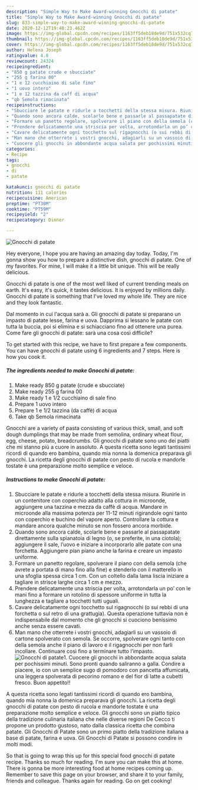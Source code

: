 ```yaml
---
description: "Simple Way to Make Award-winning Gnocchi di patate"
title: "Simple Way to Make Award-winning Gnocchi di patate"
slug: 833-simple-way-to-make-award-winning-gnocchi-di-patate
date: 2020-12-12T19:48:23.462Z
image: https://img-global.cpcdn.com/recipes/1163ff5deb18de9d/751x532cq70/gnocchi-di-patate-recipe-main-photo.jpg
thumbnail: https://img-global.cpcdn.com/recipes/1163ff5deb18de9d/751x532cq70/gnocchi-di-patate-recipe-main-photo.jpg
cover: https://img-global.cpcdn.com/recipes/1163ff5deb18de9d/751x532cq70/gnocchi-di-patate-recipe-main-photo.jpg
author: Helena Joseph
ratingvalue: 4.8
reviewcount: 24324
recipeingredient:
- "850 g patate crude e sbucciate"
- "255 g farina 00"
- "1 e 12 cucchiaino di sale fino"
- "1 uovo intero"
- "1 e 12 tazzina da caff di acqua"
- "qb Semola rimacinata"
recipeinstructions:
- "Sbucciare le patate e ridurle a tocchetti della stessa misura. Riunirle in un contenitore con coperchio adatto alla cottura in microonde, aggiungere una tazzina e mezza da caffè di acqua. Mandare in microonde alla massima potenza per 11-12 minuti rigirandole ogni tanto con coperchio e buchino del vapore aperto. Controllare la cottura e mandare ancora qualche minuto se non fossero ancora morbide."
- "Quando sono ancora calde, scolarle bene e passarle al passapatate direttamente sulla spianatoia di legno (o, se preferite, in una ciotola); aggiungere il sale, l’uovo e iniziare a incorporarlo alle patate con una forchetta. Aggiungere pian piano anche la farina e creare un impasto uniforme."
- "Formare un panetto regolare, spolverare il piano con della semola (che avrete a portata di mano fino alla fine) e stenderlo con il matterello in una sfoglia spessa circa 1 cm. Con un coltello dalla lama liscia iniziare a tagliare in strisce larghe circa 1 cm e mezzo."
- "Prendere delicatamente una striscia per volta, arrotondarla un po’ con le mani fino a formare un rotolino di spessore uniforme in tutta la lunghezza e tagliare a tocchetti tutti uguali."
- "Cavare delicatamente ogni tocchetto sul rigagnocchi (o sui rebbi di una forchetta o sul retro di una grattugia). Questa operazione tuttavia non è indispensabile dal momento che gli gnocchi si cuociono benissimo anche senza essere cavati."
- "Man mano che otterrete i vostri gnocchi, adagiarli su un vassoio di cartone spolverato con semola. Se occorre, spolverare ogni tanto con della semola anche il piano di lavoro e il rigagnocchi per non farli incollare. Continuare così fino a terminare tutto l’impasto."
- "Cuocere gli gnocchi in abbondante acqua salata per pochissimi minuti. Sono pronti quando saliranno a galla. Condire a piacere, io con un semplice sugo di pomodoro con pancetta affumicata, una leggera spolverata di pecorino romano e del fior di latte a cubetti fresco. Buon appetito!!"
categories:
- Recipe
tags:
- gnocchi
- di
- patate

katakunci: gnocchi di patate 
nutrition: 111 calories
recipecuisine: American
preptime: "PT30M"
cooktime: "PT59M"
recipeyield: "2"
recipecategory: Dinner

---
```



![Gnocchi di patate](https://img-global.cpcdn.com/recipes/1163ff5deb18de9d/751x532cq70/gnocchi-di-patate-recipe-main-photo.jpg)

Hey everyone, I hope you are having an amazing day today. Today, I'm gonna show you how to prepare a distinctive dish, gnocchi di patate. One of my favorites. For mine, I will make it a little bit unique. This will be really delicious.

Gnocchi di patate is one of the most well liked of current trending meals on earth. It's easy, it's quick, it tastes delicious. It is enjoyed by millions daily. Gnocchi di patate is something that I've loved my whole life. They are nice and they look fantastic.

Dal momento in cui l&#39;acqua sarà a. Gli gnocchi di patate si preparano un impasto di patate lesse, farina e uova. Dapprima si lessano le patate con tutta la buccia, poi si elimina e si schiacciano fino ad ottenere una purea. Come fare gli gnocchi di patate: sarà una cosa così difficile?


To get started with this recipe, we have to first prepare a few components. You can have gnocchi di patate using 6 ingredients and 7 steps. Here is how you cook it.

<!--inarticleads1-->

##### The ingredients needed to make Gnocchi di patate:

1. Make ready 850 g patate (crude e sbucciate)
1. Make ready 255 g farina 00
1. Make ready 1 e 1/2 cucchiaino di sale fino
1. Prepare 1 uovo intero
1. Prepare 1 e 1/2 tazzina (da caffè) di acqua
1. Take qb Semola rimacinata


Gnocchi are a variety of pasta consisting of various thick, small, and soft dough dumplings that may be made from semolina, ordinary wheat flour, egg, cheese, potato, breadcrumbs. Gli gnocchi di patate sono uno dei piatti che mi stanno più a cuore in assoluto. A questa ricetta sono legati tantissimi ricordi di quando ero bambina, quando mia nonna la domenica preparava gli gnocchi. La ricetta degli gnocchi di patate con pesto di rucola e mandorle tostate è una preparazione molto semplice e veloce. 

<!--inarticleads2-->

##### Instructions to make Gnocchi di patate:

1. Sbucciare le patate e ridurle a tocchetti della stessa misura. Riunirle in un contenitore con coperchio adatto alla cottura in microonde, aggiungere una tazzina e mezza da caffè di acqua. Mandare in microonde alla massima potenza per 11-12 minuti rigirandole ogni tanto con coperchio e buchino del vapore aperto. Controllare la cottura e mandare ancora qualche minuto se non fossero ancora morbide.
1. Quando sono ancora calde, scolarle bene e passarle al passapatate direttamente sulla spianatoia di legno (o, se preferite, in una ciotola); aggiungere il sale, l’uovo e iniziare a incorporarlo alle patate con una forchetta. Aggiungere pian piano anche la farina e creare un impasto uniforme.
1. Formare un panetto regolare, spolverare il piano con della semola (che avrete a portata di mano fino alla fine) e stenderlo con il matterello in una sfoglia spessa circa 1 cm. Con un coltello dalla lama liscia iniziare a tagliare in strisce larghe circa 1 cm e mezzo.
1. Prendere delicatamente una striscia per volta, arrotondarla un po’ con le mani fino a formare un rotolino di spessore uniforme in tutta la lunghezza e tagliare a tocchetti tutti uguali.
1. Cavare delicatamente ogni tocchetto sul rigagnocchi (o sui rebbi di una forchetta o sul retro di una grattugia). Questa operazione tuttavia non è indispensabile dal momento che gli gnocchi si cuociono benissimo anche senza essere cavati.
1. Man mano che otterrete i vostri gnocchi, adagiarli su un vassoio di cartone spolverato con semola. Se occorre, spolverare ogni tanto con della semola anche il piano di lavoro e il rigagnocchi per non farli incollare. Continuare così fino a terminare tutto l’impasto.
<img src="//assets-global.cpcdn.com/assets/icons/button_play-2c75c40dde080a61004c1f40b05d8f140eaff45d7e9e6481dc71c63d2e7c4909.png" alt="Gnocchi di patate">1. Cuocere gli gnocchi in abbondante acqua salata per pochissimi minuti. Sono pronti quando saliranno a galla. Condire a piacere, io con un semplice sugo di pomodoro con pancetta affumicata, una leggera spolverata di pecorino romano e del fior di latte a cubetti fresco. Buon appetito!!


A questa ricetta sono legati tantissimi ricordi di quando ero bambina, quando mia nonna la domenica preparava gli gnocchi. La ricetta degli gnocchi di patate con pesto di rucola e mandorle tostate è una preparazione molto semplice e veloce. Gli gnocchi sono un piatto tipico della tradizione culinaria italiana che nelle diverse regioni De Cecco ti propone un prodotto gustoso, nato dalla classica ricetta che combina patate. Gli Gnocchi di Patate sono un primo piatto della tradizione italiana a base di patate, farina e uova. Gli Gnocchi di Patate si possono condire in molti modi. 

So that is going to wrap this up for this special food gnocchi di patate recipe. Thanks so much for reading. I'm sure you can make this at home. There is gonna be more interesting food at home recipes coming up. Remember to save this page on your browser, and share it to your family, friends and colleague. Thanks again for reading. Go on get cooking!

